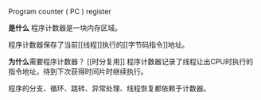 Program counter ( PC ) register

**是什么**
程序计数器是一块内存区域。

程序计数器保存了当前[[线程]]执行的[[字节码指令]]地址。

**为什么**需要程序计数器？
[[时分复用]]
程序计数器记录了线程让出CPU时执行的指令地址，待到下次获得时间片时继续执行。

程序的分支、循环、跳转、异常处理、线程恢复都依赖于计数器。